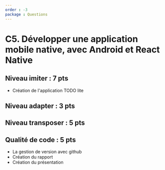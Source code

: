 ```yaml
---
order : -3
package : Questions
---
```

# C5. Développer une application mobile native, avec Android et React Native


## Niveau imiter : 7 pts

- Création de l'application TODO lite

## Niveau adapter : 3 pts


## Niveau transposer : 5 pts


## Qualité de code : 5 pts

- La gestion de version avec github
- Création du rapport
- Création du présentation